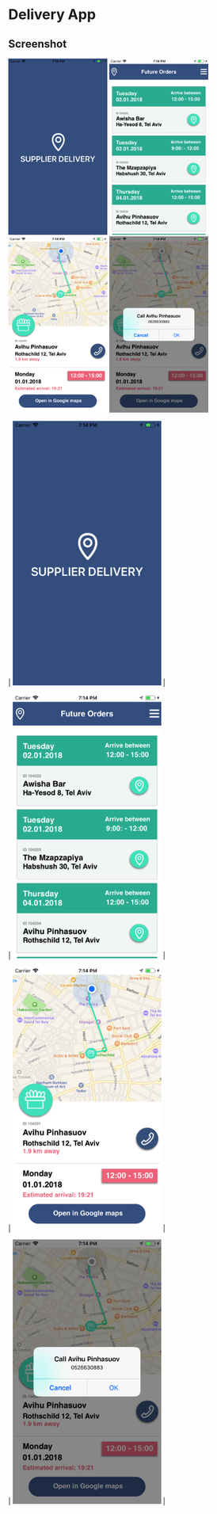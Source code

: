 # Delivery App

## Screenshot


<img src="https://github.com/Shon-Elias/deliveryApp/blob/master/AppScreenshots/splash.png" width="200"/> <img src="https://github.com/Shon-Elias/deliveryApp/blob/master/AppScreenshots/deliveries.png" width="200"/> <img src="https://github.com/Shon-Elias/deliveryApp/blob/master/AppScreenshots/selectedDelivery.png" width="200"/> <img src="https://github.com/Shon-Elias/deliveryApp/blob/master/AppScreenshots/callClient.png" width="200"/>

| ![deliveryApp](https://github.com/Shon-Elias/deliveryApp/blob/master/AppScreenshots/splash.png) |

| ![deliveryApp](https://github.com/Shon-Elias/deliveryApp/blob/master/AppScreenshots/deliveries.png) |

| ![deliveryApp](https://github.com/Shon-Elias/deliveryApp/blob/master/AppScreenshots/selectedDelivery.png) |

| ![deliveryApp](https://github.com/Shon-Elias/deliveryApp/blob/master/AppScreenshots/callClient.png) |
